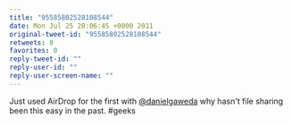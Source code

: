 ```yaml
---
title: "95585802528108544"
date: Mon Jul 25 20:06:45 +0000 2011
original-tweet-id: "95585802528108544"
retweets: 0
favorites: 0
reply-tweet-id: ""
reply-user-id: ""
reply-user-screen-name: ""
---
```

Just used AirDrop for the first with <a href="https://twitter.com/danielgaweda">@danielgaweda</a> why hasn't file sharing been this easy in the past. #geeks

